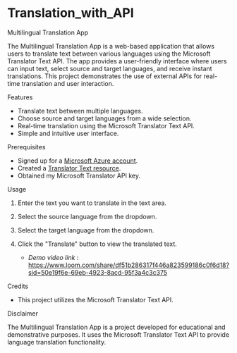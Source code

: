 # Translation_with_API
 Multilingual Translation App

The Multilingual Translation App is a web-based application that allows users to translate text between various languages using the Microsoft Translator Text API. The app provides a user-friendly interface where users can input text, select source and target languages, and receive instant translations. This project demonstrates the use of external APIs for real-time translation and user interaction.

 Features

- Translate text between multiple languages.
- Choose source and target languages from a wide selection.
- Real-time translation using the Microsoft Translator Text API.
- Simple and intuitive user interface.

Prerequisites

- Signed up for a [Microsoft Azure account](https://azure.com).
- Created a [Translator Text resource](https://docs.microsoft.com/en-us/azure/cognitive-services/translator/translator-how-to-signup).
- Obtained my Microsoft Translator API key.

Usage

1. Enter the text you want to translate in the text area.
2. Select the source language from the dropdown.
3. Select the target language from the dropdown.
4. Click the "Translate" button to view the translated text.

   - *Demo video link* : https://www.loom.com/share/df51b286317f446a823599186c0f6d18?sid=50e19f6e-69eb-4923-8acd-95f3a4c3c375


Credits

- This project utilizes the Microsoft Translator Text API.

Disclaimer

The Multilingual Translation App is a project developed for educational and demonstrative purposes. It uses the Microsoft Translator Text API to provide language translation functionality. 
